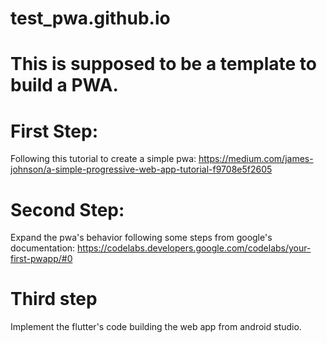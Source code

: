 # test_pwa.github.io

# This is supposed to be a template to build a PWA.

# First Step:
Following this tutorial to create a simple pwa: https://medium.com/james-johnson/a-simple-progressive-web-app-tutorial-f9708e5f2605

# Second Step:
Expand the pwa's behavior following some steps from google's documentation: https://codelabs.developers.google.com/codelabs/your-first-pwapp/#0 

# Third step
Implement the flutter's code building the web app from android studio.
